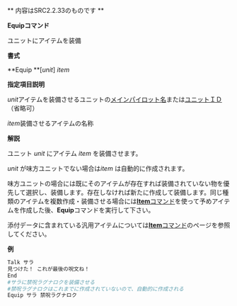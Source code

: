** 内容はSRC2.2.33のものです **

**Equipコマンド**

ユニットにアイテムを装備

**書式**

**Equip **[*unit*] *item*

**指定項目説明**

*unit*アイテムを装備させるユニットの[メインパイロット名](メインパイロット名.md)または[ユニットＩＤ](ユニットＩＤ.md)（省略可）

*item*装備させるアイテムの名称

**解説**

ユニット *unit* にアイテム *item* を装備させます。

*unit* が味方ユニットでない場合は*item* は自動的に作成されます。

味方ユニットの場合には既にそのアイテムが存在すれば装備されていない物を優先して選択し、装備します。存在しなければ新たに作成して装備します。同じ種類のアイテムを複数作成・装備させる場合には[**Item**コマンド](Itemコマンド.md)を使って予めアイテムを作成した後、**Equip**コマンドを実行して下さい。

添付データに含まれている汎用アイテムについては[**Item**コマンド](Itemコマンド.md)のページを参照してください。

**例**
```sh
Talk サラ
見つけた！ これが最後の呪文ね！
End
#サラに禁呪ラグナロクを装備させる
#禁呪ラグナロクはこれまでに作成されていないので、自動的に作成される
Equip サラ 禁呪ラグナロク
```

